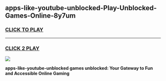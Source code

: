 
## apps-like-youtube-unblocked-Play-Unblocked-Games-Online-8y7um
<h3>
<a href="https://premium76.site?title=apps-like-youtube-unblocked&ref=25A">CLICK TO PLAY</a></h3>
<hr>

<h3>
<a href="https://premium76.site?title=apps-like-youtube-unblocked&ref=25A">CLICK 2 PLAY</a>
  
</h3>

<a href="https://premium76.site?title=apps-like-youtube-unblocked&ref=25A"><img src="https://clearcache.store/games.png"></a>


**apps-like-youtube-unblocked games unblocked: Your Gateway to Fun and Accessible Online Gaming**

